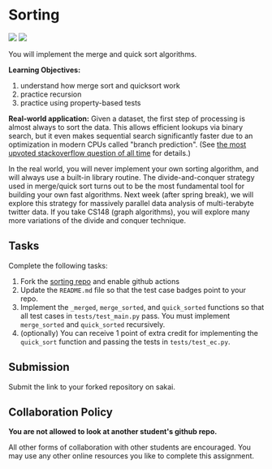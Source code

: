 # Sorting
[![](https://github.com/nishka-ayyar/sorting/workflows/tests/badge.svg)](https://github.com/nishka-ayyar/sorting/actions?query=workflow%3Atests)
[![](https://github.com/nishka-ayyar/sorting/workflows/extra_credit/badge.svg)](https://github.com/nishka-ayyar/sorting/actions?query=workflow%3Atests)

You will implement the merge and quick sort algorithms.

**Learning Objectives:**

1. understand how merge sort and quicksort work
1. practice recursion
1. practice using property-based tests

**Real-world application:**
Given a dataset, the first step of processing is almost always to sort the data.
This allows efficient lookups via binary search,
but it even makes sequential search significantly faster due to an optimization in modern CPUs called "branch prediction".
(See [the most upvoted stackoverflow question of all time](https://stackoverflow.com/questions/11227809/why-is-processing-a-sorted-array-faster-than-processing-an-unsorted-array) for details.)

In the real world, you will never implement your own sorting algorithm,
and will always use a built-in library routine.
The divide-and-conquer strategy used in merge/quick sort turns out to be the most fundamental tool for building your own fast algorithms.
Next week (after spring break), we will explore this strategy for massively parallel data analysis of multi-terabyte twitter data.
If you take CS148 (graph algorithms), you will explore many more variations of the divide and conquer technique.

## Tasks

Complete the following tasks:

1. Fork the [sorting repo](https://github.com/mikeizbicki/sorting) and enable github actions
1. Update the `README.md` file so that the test case badges point to your repo.
1. Implement the `_merged`, `merge_sorted`, and `quick_sorted` functions so that all test cases in `tests/test_main.py` pass.
   You must implement `merge_sorted` and `quick_sorted` recursively.
1. (optionally)
   You can receive 1 point of extra credit for implementing the `quick_sort` function and passing the tests in `tests/test_ec.py`.

## Submission

Submit the link to your forked repository on sakai.

## Collaboration Policy

**You are not allowed to look at another student's github repo.**

All other forms of collaboration with other students are encouraged.
You may use any other online resources you like to complete this assignment.
